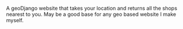 A geoDjango website that takes your location and returns all the shops nearest to you. May be a good base for any geo based website I make myself.
